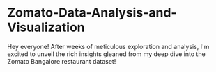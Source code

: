 # Zomato-Data-Analysis-and-Visualization
Hey everyone! After weeks of meticulous exploration and analysis, I'm excited to unveil the rich insights gleaned from my deep dive into the Zomato Bangalore restaurant dataset!
